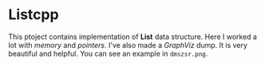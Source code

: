 # Listcpp

This ptoject contains implementation of **List** data structure. Here I worked a lot with *memory* and *pointers*. I've also made a *GraphViz* dump. 
It is very beautiful and helpful. You can see an example in `dmszsr.png`.
